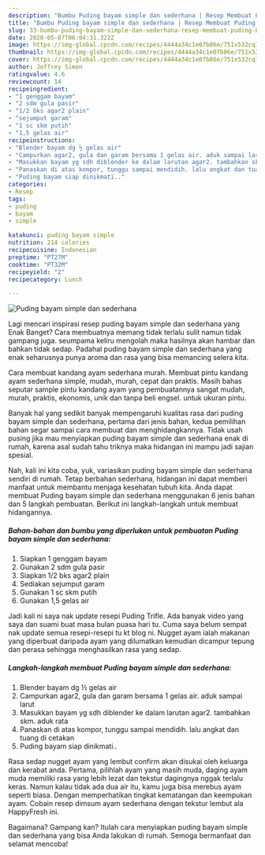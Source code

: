 ```yaml
---
description: "Bumbu Puding bayam simple dan sederhana | Resep Membuat Puding bayam simple dan sederhana Yang Enak Banget"
title: "Bumbu Puding bayam simple dan sederhana | Resep Membuat Puding bayam simple dan sederhana Yang Enak Banget"
slug: 33-bumbu-puding-bayam-simple-dan-sederhana-resep-membuat-puding-bayam-simple-dan-sederhana-yang-enak-banget
date: 2020-05-07T06:04:31.322Z
image: https://img-global.cpcdn.com/recipes/4444a34c1e07b86e/751x532cq70/puding-bayam-simple-dan-sederhana-foto-resep-utama.jpg
thumbnail: https://img-global.cpcdn.com/recipes/4444a34c1e07b86e/751x532cq70/puding-bayam-simple-dan-sederhana-foto-resep-utama.jpg
cover: https://img-global.cpcdn.com/recipes/4444a34c1e07b86e/751x532cq70/puding-bayam-simple-dan-sederhana-foto-resep-utama.jpg
author: Jeffrey Simon
ratingvalue: 4.6
reviewcount: 14
recipeingredient:
- "1 genggam bayam"
- "2 sdm gula pasir"
- "1/2 bks agar2 plain"
- "sejumput garam"
- "1 sc skm putih"
- "1,5 gelas air"
recipeinstructions:
- "Blender bayam dg ½ gelas air"
- "Campurkan agar2, gula dan garam bersama 1 gelas air. aduk sampai larut"
- "Masukkan bayam yg sdh diblender ke dalam larutan agar2. tambahkan skm. aduk rata"
- "Panaskan di atas kompor, tunggu sampai mendidih. lalu angkat dan tuang di cetakan"
- "Puding bayam siap dinikmati.."
categories:
- Resep
tags:
- puding
- bayam
- simple

katakunci: puding bayam simple 
nutrition: 214 calories
recipecuisine: Indonesian
preptime: "PT27M"
cooktime: "PT32M"
recipeyield: "2"
recipecategory: Lunch

---
```



![Puding bayam simple dan sederhana](https://img-global.cpcdn.com/recipes/4444a34c1e07b86e/751x532cq70/puding-bayam-simple-dan-sederhana-foto-resep-utama.jpg)

Lagi mencari inspirasi resep puding bayam simple dan sederhana yang Enak Banget? Cara membuatnya memang tidak terlalu sulit namun tidak gampang juga. seumpama keliru mengolah maka hasilnya akan hambar dan bahkan tidak sedap. Padahal puding bayam simple dan sederhana yang enak seharusnya punya aroma dan rasa yang bisa memancing selera kita.

Cara membuat kandang ayam sederhana murah. Membuat pintu kandang ayam sederhana simple, mudah, murah, cepat dan praktis. Masih bahas seputar sample pintu kandang ayam yang pembuatannya sangat mudah, murah, praktis, ekonomis, unik dan tanpa beli engsel. untuk ukuran pintu.

Banyak hal yang sedikit banyak mempengaruhi kualitas rasa dari puding bayam simple dan sederhana, pertama dari jenis bahan, kedua pemilihan bahan segar sampai cara membuat dan menghidangkannya. Tidak usah pusing jika mau menyiapkan puding bayam simple dan sederhana enak di rumah, karena asal sudah tahu triknya maka hidangan ini mampu jadi sajian spesial.


Nah, kali ini kita coba, yuk, variasikan puding bayam simple dan sederhana sendiri di rumah. Tetap berbahan sederhana, hidangan ini dapat memberi manfaat untuk membantu menjaga kesehatan tubuh kita. Anda dapat membuat Puding bayam simple dan sederhana menggunakan 6 jenis bahan dan 5 langkah pembuatan. Berikut ini langkah-langkah untuk membuat hidangannya.

<!--inarticleads1-->

##### Bahan-bahan dan bumbu yang diperlukan untuk pembuatan Puding bayam simple dan sederhana:

1. Siapkan 1 genggam bayam
1. Gunakan 2 sdm gula pasir
1. Siapkan 1/2 bks agar2 plain
1. Sediakan sejumput garam
1. Gunakan 1 sc skm putih
1. Gunakan 1,5 gelas air


Jadi kali ni saya nak update resepi Puding Trifle. Ada banyak video yang saya dan suami buat masa bulan puasa hari tu. Cuma saya belum sempat nak update semua resepi-resepi tu kt blog ni. Nugget ayam ialah makanan yang diperbuat daripada ayam yang dilumatkan kemudian dicampur tepung dan perasa sehingga menghasilkan rasa yang sedap. 

<!--inarticleads2-->

##### Langkah-langkah membuat Puding bayam simple dan sederhana:

1. Blender bayam dg ½ gelas air
1. Campurkan agar2, gula dan garam bersama 1 gelas air. aduk sampai larut
1. Masukkan bayam yg sdh diblender ke dalam larutan agar2. tambahkan skm. aduk rata
1. Panaskan di atas kompor, tunggu sampai mendidih. lalu angkat dan tuang di cetakan
1. Puding bayam siap dinikmati..


Rasa sedap nugget ayam yang lembut confirm akan disukai oleh keluarga dan kerabat anda. Pertama, pilihlah ayam yang masih muda, daging ayam muda memiliki rasa yang lebih lezat dan tekstur dagingnya nggak terlalu keras. Namun kalau tidak ada dua air itu, kamu juga bisa merebus ayam seperti biasa. Dengan memperhatikan tingkat kematangan dan keempukan ayam. Cobain resep dimsum ayam sederhana dengan tekstur lembut ala HappyFresh ini. 

Bagaimana? Gampang kan? Itulah cara menyiapkan puding bayam simple dan sederhana yang bisa Anda lakukan di rumah. Semoga bermanfaat dan selamat mencoba!
